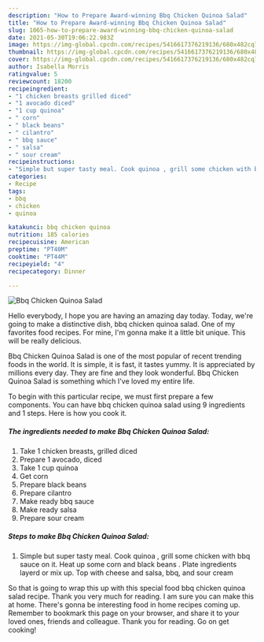```yaml
---
description: "How to Prepare Award-winning Bbq Chicken Quinoa Salad"
title: "How to Prepare Award-winning Bbq Chicken Quinoa Salad"
slug: 1065-how-to-prepare-award-winning-bbq-chicken-quinoa-salad
date: 2021-05-30T19:06:22.983Z
image: https://img-global.cpcdn.com/recipes/5416617376219136/680x482cq70/bbq-chicken-quinoa-salad-recipe-main-photo.jpg
thumbnail: https://img-global.cpcdn.com/recipes/5416617376219136/680x482cq70/bbq-chicken-quinoa-salad-recipe-main-photo.jpg
cover: https://img-global.cpcdn.com/recipes/5416617376219136/680x482cq70/bbq-chicken-quinoa-salad-recipe-main-photo.jpg
author: Isabella Morris
ratingvalue: 5
reviewcount: 18200
recipeingredient:
- "1 chicken breasts grilled diced"
- "1 avocado diced"
- "1 cup quinoa"
- " corn"
- " black beans"
- " cilantro"
- " bbq sauce"
- " salsa"
- " sour cream"
recipeinstructions:
- "Simple but super tasty meal. Cook quinoa , grill some chicken with bbq sauce on it. Heat up some corn and black beans . Plate ingredients layerd or mix up. Top with cheese and salsa, bbq, and sour cream"
categories:
- Recipe
tags:
- bbq
- chicken
- quinoa

katakunci: bbq chicken quinoa 
nutrition: 185 calories
recipecuisine: American
preptime: "PT40M"
cooktime: "PT44M"
recipeyield: "4"
recipecategory: Dinner

---
```



![Bbq Chicken Quinoa Salad](https://img-global.cpcdn.com/recipes/5416617376219136/680x482cq70/bbq-chicken-quinoa-salad-recipe-main-photo.jpg)

Hello everybody, I hope you are having an amazing day today. Today, we're going to make a distinctive dish, bbq chicken quinoa salad. One of my favorites food recipes. For mine, I'm gonna make it a little bit unique. This will be really delicious.

Bbq Chicken Quinoa Salad is one of the most popular of recent trending foods in the world. It is simple, it is fast, it tastes yummy. It is appreciated by millions every day. They are fine and they look wonderful. Bbq Chicken Quinoa Salad is something which I've loved my entire life.




To begin with this particular recipe, we must first prepare a few components. You can have bbq chicken quinoa salad using 9 ingredients and 1 steps. Here is how you cook it.

<!--inarticleads1-->

##### The ingredients needed to make Bbq Chicken Quinoa Salad:

1. Take 1 chicken breasts, grilled diced
1. Prepare 1 avocado, diced
1. Take 1 cup quinoa
1. Get  corn
1. Prepare  black beans
1. Prepare  cilantro
1. Make ready  bbq sauce
1. Make ready  salsa
1. Prepare  sour cream




<!--inarticleads2-->

##### Steps to make Bbq Chicken Quinoa Salad:

1. Simple but super tasty meal. Cook quinoa , grill some chicken with bbq sauce on it. Heat up some corn and black beans . Plate ingredients layerd or mix up. Top with cheese and salsa, bbq, and sour cream




So that is going to wrap this up with this special food bbq chicken quinoa salad recipe. Thank you very much for reading. I am sure you can make this at home. There's gonna be interesting food in home recipes coming up. Remember to bookmark this page on your browser, and share it to your loved ones, friends and colleague. Thank you for reading. Go on get cooking!
